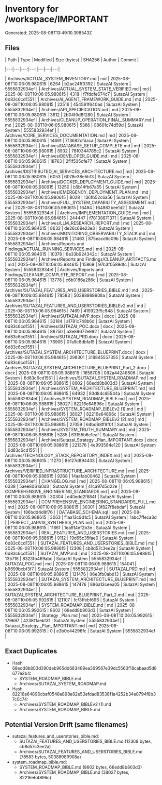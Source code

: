 # Inventory for /workspace/IMPORTANT

Generated: 2025-08-08T13:49:10.398543Z


## Files

| Path | Type | Modified | Size (bytes) | SHA256 | Author | Commit |

|---|---|---:|---:|---|---|---|

| Archives/ACTUAL_SYSTEM_INVENTORY.md | md | 2025-08-08T10:06:05.980615 | 6264 | b2ac24ff3392 | SutazAI System | 5555832934ef |
| Archives/ACTUAL_SYSTEM_STATE_VERIFIED.md | md | 2025-08-08T10:06:05.980615 | 4318 | f7fddfe674c7 | SutazAI System | 6d83c6cd1551 |
| Archives/AI_AGENT_FRAMEWORK_GUIDE.md | md | 2025-08-08T10:06:05.980615 | 22516 | 454591f640ad | SutazAI System | 5555832934ef |
| Archives/API_SPECIFICATION.md | md | 2025-08-08T10:06:05.980615 | 3812 | 2b04f0d8f280 | SutazAI System | 5555832934ef |
| Archives/CLEANUP_OPERATION_FINAL_SUMMARY.md | md | 2025-08-08T10:06:05.980615 | 5366 | 08601c74d59d | SutazAI System | 5555832934ef |
| Archives/CORE_SERVICES_DOCUMENTATION.md | md | 2025-08-08T10:06:05.980615 | 14691 | 713682cfdaca | SutazAI System | 5555832934ef |
| Archives/DATABASE_SETUP_COMPLETE.md | md | 2025-08-08T10:06:05.980615 | 8932 | 7810344785c2 | SutazAI System | 5555832934ef |
| Archives/DEVELOPER_GUIDE.md | md | 2025-08-08T10:06:05.980615 | 18763 | 2f1f505dfe77 | SutazAI System | 5555832934ef |
| Archives/DISTRIBUTED_AI_SERVICES_ARCHITECTURE.md | md | 2025-08-08T10:06:05.980615 | 6053 | 6078e38e5bf3 | SutazAI System | 5555832934ef |
| Archives/DOCKER_DEPLOYMENT_GUIDE.md | md | 2025-08-08T10:06:05.980615 | 13250 | b5b14fb67a55 | SutazAI System | 5555832934ef |
| Archives/EMERGENCY_DEPLOYMENT_PLAN.md | md | 2025-08-08T10:06:05.980615 | 8028 | 136fb52c6a56 | SutazAI System | 5555832934ef |
| Archives/FULL_SYSTEM_CAPABILITY_ASSESSMENT.md | md | 2025-08-08T10:06:05.980615 | 16494 | f64982bee1d2 | SutazAI System | 5555832934ef |
| Archives/IMPLEMENTATION_GUIDE.md | md | 2025-08-08T10:06:05.984615 | 244447 | f78138671371 | SutazAI System | 5555832934ef |
| Archives/LLM_RESEARCH_REPORT.md | md | 2025-08-08T10:06:05.984615 | 8632 | de26c69e23e3 | SutazAI System | 5555832934ef |
| Archives/MONITORING_OBSERVABILITY_STACK.md | md | 2025-08-08T10:06:05.984615 | 21463 | 875eacd6c09b | SutazAI System | 5555832934ef |
| Archives/Reports and Findings/ACTUAL_RUNNING_SERVICES.md | md | 2025-08-08T10:06:05.984615 | 10378 | 8e33b924342c | SutazAI System | 5555832934ef |
| Archives/Reports and Findings/CLEANUP_ARTIFACTS.md | md | 2025-08-08T10:06:05.984615 | 15869 | 97b3f0589dfc | SutazAI System | 5555832934ef |
| Archives/Reports and Findings/CLEANUP_COMPLETE_REPORT.md | md | 2025-08-08T10:06:05.984615 | 13778 | c6b0186a286c | SutazAI System | 5555832934ef |
| Archives/SUTAZAI_FEATURES_AND_USERSTORIES_BIBLE.md | md | 2025-08-08T10:06:05.984615 | 78583 | 50388989908a | SutazAI System | 5555832934ef |
| Archives/SUTAZAI_FEATURES_AND_USERSTORIES_BIBLEv2.md | md | 2025-08-08T10:06:05.984615 | 7469 | 419923f5c848 | SutazAI System | 5555832934ef |
| Archives/SUTAZAI_MVP.docx | docx | 2025-08-08T10:06:05.984615 | 33184 | a1781c748b6d | SutazAI System | 6d83c6cd1551 |
| Archives/SUTAZAI_POC.docx | docx | 2025-08-08T10:06:05.984615 | 88750 | a3e89677e992 | SutazAI System | 6d83c6cd1551 |
| Archives/SUTAZAI_PRD.docx | docx | 2025-08-08T10:06:05.984615 | 76905 | 07a9c8dbfa15 | SutazAI System | 6d83c6cd1551 |
| Archives/SUTAZAI_SYSTEM_ARCHITECTURE_BLUEPRINT.docx | docx | 2025-08-08T10:06:05.984615 | 298301 | 318845557355 | SutazAI System | 6d83c6cd1551 |
| Archives/SUTAZAI_SYSTEM_ARCHITECTURE_BLUEPRINT_Part_2.docx | docx | 2025-08-08T10:06:05.988615 | 1856708 | 082a44248506 | SutazAI System | 6d83c6cd1551 |
| Archives/SUTAZAI_SYSTEM_ROADMAP.md | md | 2025-08-08T10:06:05.988615 | 8602 | 68edd8b803d3 | SutazAI System | 5555832934ef |
| Archives/SYSTEM_ARCHITECTURE_BLUEPRINT.md | md | 2025-08-08T10:06:05.988615 | 64932 | 83d84c65544a | SutazAI System | 5555832934ef |
| Archives/SYSTEM_ROADMAP_BIBLE.md | md | 2025-08-08T10:06:05.988615 | 38027 | 82216e64896c | SutazAI System | 5555832934ef |
| Archives/SYSTEM_ROADMAP_BIBLEv2 (1).md | md | 2025-08-08T10:06:05.988615 | 38027 | 82216e64896c | SutazAI System | 5555832934ef |
| Archives/SYSTEM_ROADMAP_BIBLEv2 (2).md | md | 2025-08-08T10:06:05.988615 | 27059 | 64bd68ff9f0f | SutazAI System | 5555832934ef |
| Archives/SYSTEM_TRUTH_SUMMARY.md | md | 2025-08-08T10:06:05.988615 | 5285 | 63155b6e1eaf | SutazAI System | 5555832934ef |
| Archives/Sutazai_Strategy _Plan_IMPORTANT.docx | docx | 2025-08-08T10:06:05.988615 | 221376 | 4e993564e120 | SutazAI System | 6d83c6cd1551 |
| Archives/TECHNOLOGY_STACK_REPOSITORY_INDEX.md | md | 2025-08-08T10:06:05.988615 | 11270 | 8e127d894433 | SutazAI System | 5555832934ef |
| Archives/VERIFIED_INFRASTRUCTURE_ARCHITECTURE.md | md | 2025-08-08T10:06:05.988615 | 9268 | 14aafab00462 | SutazAI System | 5555832934ef |
| CHANGELOG.md | md | 2025-08-08T10:06:05.988615 | 6338 | 5aee8061a0d3 | SutazAI System | 41ca97d5d22e |
| COMPREHENSIVE_ENGINEERING_STANDARDS.md | md | 2025-08-08T10:06:05.988615 | 30304 | e40edd2f884f | SutazAI System | 5555832934ef |
| COMPREHENSIVE_ENGINEERING_STANDARDS_FULL.md | md | 2025-08-08T10:06:05.988615 | 30301 | 3f827f8ebdaf | SutazAI System | f86bdd4d8f76 |
| DATABASE_SCHEMA.sql | sql | 2025-08-08T10:06:05.988615 | 3063 | f1aa13c9d1c5 | SutazAI System | 1abc7ffeca3d |
| PERFECT_JARVIS_SYNTHESIS_PLAN.md | md | 2025-08-08T10:06:05.988615 | 11661 | 1ea914ef2b3e | SutazAI System | 5555832934ef |
| REAL_FEATURES_AND_USERSTORIES.md | md | 2025-08-08T10:06:05.988615 | 9112 | 19d65c35fae0 | SutazAI System | 6d83c6cd1551 |
| SUTAZAI_FEATURES_AND_USERSTORIES_BIBLE.md | md | 2025-08-08T10:06:05.988615 | 12308 | cb8d57c3ee2a | SutazAI System | 6d83c6cd1551 |
| SUTAZAI_MVP.md | md | 2025-08-08T10:06:05.988615 | 135718 | 8323fb469abc | SutazAI System | 5555832934ef |
| SUTAZAI_POC.md | md | 2025-08-08T10:06:05.988615 | 154041 | b9699bcbf3f7 | SutazAI System | 5555832934ef |
| SUTAZAI_PRD.md | md | 2025-08-08T10:06:05.988615 | 121476 | 06e3fb0abd13 | SutazAI System | 5555832934ef |
| SUTAZAI_SYSTEM_ARCHITECTURE_BLUEPRINT.md | md | 2025-08-08T10:06:05.988615 | 147476 | 886a13ceea05 | SutazAI System | 5555832934ef |
| SUTAZAI_SYSTEM_ARCHITECTURE_BLUEPRINT_Part_2.md | md | 2025-08-08T10:06:05.992615 | 121107 | fcf3ffebf696 | SutazAI System | 5555832934ef |
| SYSTEM_ROADMAP_BIBLE.md | md | 2025-08-08T10:06:05.992615 | 8602 | 68edd8b803d3 | SutazAI System | 5555832934ef |
| Strategy _Plan.md | md | 2025-08-08T10:06:05.992615 | 179697 | 4238f1aebf3f | SutazAI System | 5555832934ef |
| Sutazai_Strategy _Plan_IMPORTANT.md | md | 2025-08-08T10:06:05.992615 | 0 | e3b0c44298fc | SutazAI System | 5555832934ef |

## Exact Duplicates

- Hash 68edd8b803d390deb965dd683489ea369567e39dc5563f18cabaad5d8677e2b4:
  - SYSTEM_ROADMAP_BIBLE.md
  - Archives/SUTAZAI_SYSTEM_ROADMAP.md
- Hash 82216e64896cbaf0548e898e82e53efdad83538f1a4252b34e8794f8b37c0c74:
  - Archives/SYSTEM_ROADMAP_BIBLEv2 (1).md
  - Archives/SYSTEM_ROADMAP_BIBLE.md

## Potential Version Drift (same filenames)

- sutazai_features_and_userstories_bible.md:
  - SUTAZAI_FEATURES_AND_USERSTORIES_BIBLE.md (12308 bytes, cb8d57c3ee2a)
  - Archives/SUTAZAI_FEATURES_AND_USERSTORIES_BIBLE.md (78583 bytes, 50388989908a)
- system_roadmap_bible.md:
  - SYSTEM_ROADMAP_BIBLE.md (8602 bytes, 68edd8b803d3)
  - Archives/SYSTEM_ROADMAP_BIBLE.md (38027 bytes, 82216e64896c)